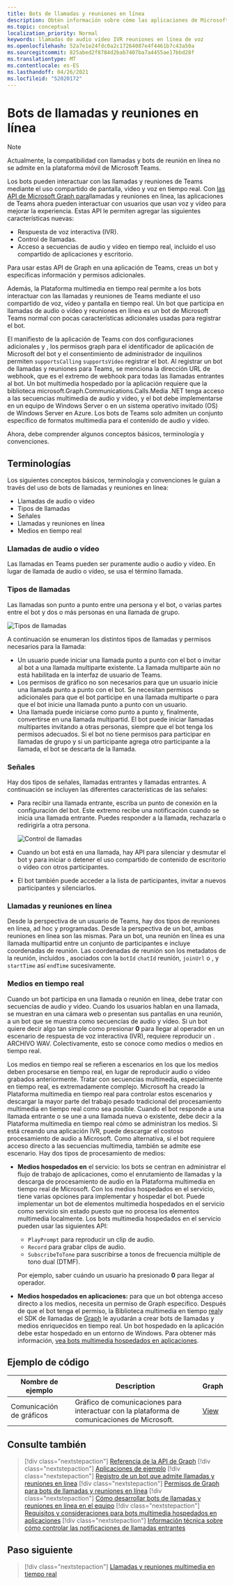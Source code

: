 ```yaml
---
title: Bots de llamadas y reuniones en línea
description: Obtén información sobre cómo las aplicaciones de Microsoft Teams pueden interactuar con los usuarios mediante voz y vídeo con las API de Microsoft Graph para llamadas y reuniones en línea.
ms.topic: conceptual
localization_priority: Normal
keywords: llamadas de audio vídeo IVR reuniones en línea de voz
ms.openlocfilehash: 52a7e1e24fdc0a2c17264087e4f4461b7c43a50a
ms.sourcegitcommit: 825abed2f8784d2bab7407ba7a4455ae17bbd28f
ms.translationtype: MT
ms.contentlocale: es-ES
ms.lasthandoff: 04/26/2021
ms.locfileid: "52020172"
---
```

# <a name="calls-and-online-meetings-bots"></a>Bots de llamadas y reuniones en línea

> [!NOTE]
> Actualmente, la compatibilidad con llamadas y bots de reunión en línea no se admite en la plataforma móvil de Microsoft Teams.

Los bots pueden interactuar con las llamadas y reuniones de Teams mediante el uso compartido de pantalla, vídeo y voz en tiempo real. Con [las API de Microsoft Graph para](/graph/api/resources/communications-api-overview?view=graph-rest-beta&preserve-view=true)llamadas y reuniones en línea, las aplicaciones de Teams ahora pueden interactuar con usuarios que usan voz y vídeo para mejorar la experiencia. Estas API le permiten agregar las siguientes características nuevas:

* Respuesta de voz interactiva (IVR).
* Control de llamadas.
* Acceso a secuencias de audio y vídeo en tiempo real, incluido el uso compartido de aplicaciones y escritorio.

Para usar estas API de Graph en una aplicación de Teams, creas un bot y especificas información y permisos adicionales.

Además, la Plataforma multimedia en tiempo real permite a los bots interactuar con las llamadas y reuniones de Teams mediante el uso compartido de voz, vídeo y pantalla en tiempo real. Un bot que participa en llamadas de audio o vídeo y reuniones en línea es un bot de Microsoft Teams normal con pocas características adicionales usadas para registrar el bot.

El manifiesto de la aplicación de Teams con dos configuraciones adicionales y , los permisos graph para el identificador de aplicación de Microsoft del bot y el consentimiento de administrador de inquilinos permiten `supportsCalling` `supportsVideo` registrar el bot. Al registrar un bot de llamadas y reuniones para Teams, se menciona la dirección URL de webhook, que es el extremo de webhook para todas las llamadas entrantes al bot. Un bot multimedia hospedado por la aplicación requiere que la biblioteca microsoft.Graph.Communications.Calls.Media .NET tenga acceso a las secuencias multimedia de audio y vídeo, y el bot debe implementarse en un equipo de Windows Server o en un sistema operativo invitado (OS) de Windows Server en Azure. Los bots de Teams solo admiten un conjunto específico de formatos multimedia para el contenido de audio y vídeo.

Ahora, debe comprender algunos conceptos básicos, terminología y convenciones.

## <a name="terminologies"></a>Terminologías

Los siguientes conceptos básicos, terminología y convenciones le guían a través del uso de bots de llamadas y reuniones en línea:

* Llamadas de audio o vídeo
* Tipos de llamadas
* Señales
* Llamadas y reuniones en línea
* Medios en tiempo real

### <a name="audio-or-video-calls"></a>Llamadas de audio o vídeo

Las llamadas en Teams pueden ser puramente audio o audio y vídeo. En lugar de llamada de audio o vídeo, se usa el término llamada.

### <a name="call-types"></a>Tipos de llamadas

Las llamadas son punto a punto entre una persona y el bot, o varias partes entre el bot y dos o más personas en una llamada de grupo.

![Tipos de llamadas](~/assets/images/calls-and-meetings/call-types.png)

A continuación se enumeran los distintos tipos de llamadas y permisos necesarios para la llamada:

* Un usuario puede iniciar una llamada punto a punto con el bot o invitar al bot a una llamada multiparte existente. La llamada multiparte aún no está habilitada en la interfaz de usuario de Teams.
* Los permisos de gráfico no son necesarios para que un usuario inicie una llamada punto a punto con el bot. Se necesitan permisos adicionales para que el bot participe en una llamada multiparte o para que el bot inicie una llamada punto a punto con un usuario.
* Una llamada puede iniciarse como punto a punto y, finalmente, convertirse en una llamada multipartid. El bot puede iniciar llamadas multipartes invitando a otras personas, siempre que el bot tenga los permisos adecuados. Si el bot no tiene permisos para participar en llamadas de grupo y si un participante agrega otro participante a la llamada, el bot se descarta de la llamada.

### <a name="signals"></a>Señales

Hay dos tipos de señales, llamadas entrantes y llamadas entrantes. A continuación se incluyen las diferentes características de las señales:

* Para recibir una llamada entrante, escriba un punto de conexión en la configuración del bot. Este extremo recibe una notificación cuando se inicia una llamada entrante. Puedes responder a la llamada, rechazarla o redirigirla a otra persona.

    ![Control de llamadas](~/assets/images/calls-and-meetings/call-handling.png)

* Cuando un bot está en una llamada, hay API para silenciar y desmutar el bot y para iniciar o detener el uso compartido de contenido de escritorio o vídeo con otros participantes.
* El bot también puede acceder a la lista de participantes, invitar a nuevos participantes y silenciarlos.

### <a name="calls-and-online-meetings"></a>Llamadas y reuniones en línea

Desde la perspectiva de un usuario de Teams, hay dos tipos de reuniones en línea, ad hoc y programadas. Desde la perspectiva de un bot, ambas reuniones en línea son las mismas. Para un bot, una reunión en línea es una llamada multipartid entre un conjunto de participantes e incluye coordenadas de reunión. Las coordenadas de reunión son los metadatos de la reunión, incluidos , asociados con la `botId` `chatId` reunión, `joinUrl` o , y `startTime` así `endTime` sucesivamente.

### <a name="real-time-media"></a>Medios en tiempo real

Cuando un bot participa en una llamada o reunión en línea, debe tratar con secuencias de audio y vídeo. Cuando los usuarios hablan en una llamada, se muestran en una cámara web o presentan sus pantallas en una reunión, a un bot que se muestra como secuencias de audio y vídeo. Si un bot quiere decir algo tan simple como presionar **0** para llegar al operador en un escenario de respuesta de voz interactiva (IVR), requiere reproducir un . ARCHIVO WAV. Colectivamente, esto se conoce como medios o medios en tiempo real.

Los medios en tiempo real se refieren a escenarios en los que los medios deben procesarse en tiempo real, en lugar de reproducir audio o vídeo grabados anteriormente. Tratar con secuencias multimedia, especialmente en tiempo real, es extremadamente complejo. Microsoft ha creado la Plataforma multimedia en tiempo real para controlar estos escenarios y descargar la mayor parte del trabajo pesado tradicional del procesamiento multimedia en tiempo real como sea posible. Cuando el bot responde a una llamada entrante o se une a una llamada nueva o existente, debe decir a la Plataforma multimedia en tiempo real cómo se administran los medios. Si está creando una aplicación IVR, puede descargar el costoso procesamiento de audio a Microsoft. Como alternativa, si el bot requiere acceso directo a las secuencias multimedia, también se admite ese escenario. Hay dos tipos de procesamiento de medios:

* **Medios hospedados en** el servicio: los bots se centran en administrar el flujo de trabajo de aplicaciones, como el enrutamiento de llamadas y la descarga de procesamiento de audio en la Plataforma multimedia en tiempo real de Microsoft. Con los medios hospedados en el servicio, tiene varias opciones para implementar y hospedar el bot. Puede implementar un bot de elementos multimedia hospedados en el servicio como servicio sin estado puesto que no procesa los elementos multimedia localmente. Los bots multimedia hospedados en el servicio pueden usar las siguientes API:

    * `PlayPrompt` para reproducir un clip de audio.
    * `Record` para grabar clips de audio.
    * `SubscribeToTone` para suscribirse a tonos de frecuencia múltiple de tono dual (DTMF).

    Por ejemplo, saber cuándo un usuario ha presionado **0** para llegar al operador.

* **Medios hospedados en aplicaciones:** para que un bot obtenga acceso directo a los medios, necesita un permiso de Graph específico. Después de que el bot tenga el permiso, la Biblioteca multimedia en tiempo [real](https://www.nuget.org/packages/Microsoft.Graph.Communications.Calls.Media/)y el SDK de llamadas de [Graph](https://microsoftgraph.github.io/microsoft-graph-comms-samples/docs/articles/index.html#graph-calling-sdk-and-stateful-client-builder) le ayudarán a crear bots de llamadas y medios enriquecidos en tiempo real. Un bot hospedado en la aplicación debe estar hospedado en un entorno de Windows. Para obtener más información, [vea bots multimedia hospedados en aplicaciones](./requirements-considerations-application-hosted-media-bots.md).

## <a name="code-sample"></a>Ejemplo de código

| **Nombre de ejemplo** | **Description** | **Graph** |
|---------------|----------|--------|
| Comunicación de gráficos | Gráfico de comunicaciones para interactuar con la plataforma de comunicaciones de Microsoft. | [View](https://github.com/microsoftgraph/microsoft-graph-comms-samples) |

## <a name="see-also"></a>Consulte también

> [!div class="nextstepaction"]
> [Referencia de la API de Graph](/graph/api/resources/communications-api-overview?view=graph-rest-beta&preserve-view=true)
> [!div class="nextstepaction"]
> [Aplicaciones de ejemplo](https://github.com/microsoftgraph/microsoft-graph-comms-samples)
> [!div class="nextstepaction"]
> [Registro de un bot que admite llamadas y reuniones en línea](./registering-calling-bot.md)
> [!div class="nextstepaction"]
> [Permisos de Graph para bots de llamadas y reuniones en línea](./registering-calling-bot.md#add-graph-permissions)
> [!div class="nextstepaction"]
> [Cómo desarrollar bots de llamadas y reuniones en línea en el equipo](./debugging-local-testing-calling-meeting-bots.md)
> [!div class="nextstepaction"]
> [Requisitos y consideraciones para bots multimedia hospedados en aplicaciones](./requirements-considerations-application-hosted-media-bots.md)
> [!div class="nextstepaction"]
> [Información técnica sobre cómo controlar las notificaciones de llamadas entrantes](./call-notifications.md)

## <a name="next-step"></a>Paso siguiente

> [!div class="nextstepaction"]
> [Llamadas y reuniones multimedia en tiempo real](~/bots/calls-and-meetings/real-time-media-concepts.md)
